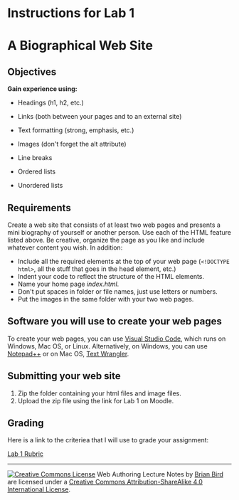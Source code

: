 # Instructions for Lab 1

# A Biographical Web Site

## Objectives

**Gain experience using:**

- Headings (h1, h2, etc.)
- Links (both between your pages and to an external site)

- Text formatting (strong, emphasis, etc.)

- Images (don't forget the alt attribute)

- Line breaks

- Ordered lists

- Unordered lists

## Requirements

Create a web site that consists of at least two web pages and presents a mini biography of yourself or another person. Use each of the HTML feature listed above. Be creative, organize the page as you like and include whatever content you wish. In addition:

- Include all the required elements at the top of your web page (`<!DOCTYPE html>`, all the stuff that goes in the head element, etc.)
- Indent your code to reflect the structure of the HTML elements.
- Name your home page *index.html*.
- Don't put spaces in folder or file names, just use letters or numbers.
- Put the images in the same folder with your two web pages.

 

## Software you will use to create your web pages

To create your web pages, you can use [Visual Studio Code](https://code.visualstudio.com ), which runs on Windows, Mac OS, or Linux. Alternatively, on Windows, you can use [Notepad++]( http://notepad-plus-plus.org ) or on Mac OS, [Text Wrangler]( http://www.barebones.com/products/textwrangler ).

 

## Submitting your web site

1. Zip the folder containing your html files and image files.
2. Upload the zip file using the link for Lab 1 on Moodle.



## Grading

Here is a link to the criteriea that I will use to grade your assignment:

[Lab 1 Rubric](Lab01Rubric_CS195.htm)



------

[![Creative Commons License](https://i.creativecommons.org/l/by-sa/4.0/88x31.png)](http://creativecommons.org/licenses/by-sa/4.0/) Web Authoring Lecture Notes by [Brian Bird](https://profbird.dev) are licensed under a [Creative Commons Attribution-ShareAlike 4.0 International License](http://creativecommons.org/licenses/by-sa/4.0/). 